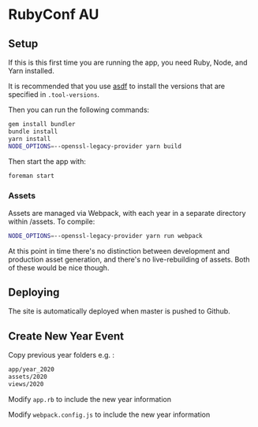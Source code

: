 # RubyConf AU

## Setup

If this is this first time you are running the app, you need Ruby, Node, and Yarn installed.

It is recommended that you use [asdf](https://asdf-vm.com/) to install the versions that are specified in `.tool-versions`.

Then you can run the following commands:

```bash
gem install bundler
bundle install
yarn install
NODE_OPTIONS=--openssl-legacy-provider yarn build
```

Then start the app with:

```bash
foreman start
```

### Assets

Assets are managed via Webpack, with each year in a separate directory within /assets. To compile:

```bash
NODE_OPTIONS=--openssl-legacy-provider yarn run webpack
```

At this point in time there's no distinction between development and production asset generation, and there's no live-rebuilding of assets. Both of these would be nice though.

## Deploying

The site is automatically deployed when master is pushed to Github.

## Create New Year Event

Copy previous year folders e.g. :

```bash
app/year_2020
assets/2020
views/2020
```

Modify `app.rb` to include the new year information

Modify `webpack.config.js` to include the new year information
